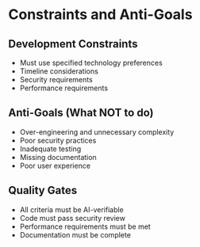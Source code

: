 # Constraints and Anti-Goals

## Development Constraints
- Must use specified technology preferences
- Timeline considerations
- Security requirements
- Performance requirements

## Anti-Goals (What NOT to do)
- Over-engineering and unnecessary complexity
- Poor security practices
- Inadequate testing
- Missing documentation
- Poor user experience

## Quality Gates
- All criteria must be AI-verifiable
- Code must pass security review
- Performance requirements must be met
- Documentation must be complete
